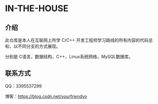 # IN-THE-HOUSE

## 介绍

此仓库是本人在互联网上所学 C/C++ 开发工程师学习路线的所有内容的代码总和，以不同分支的方式展现。

分别是 C语言，数据结构，C++，Linux系统网络，MySQL数据库。

## 联系方式

QQ：3395537299

博客：https://blog.csdn.net/yourfriendyo
